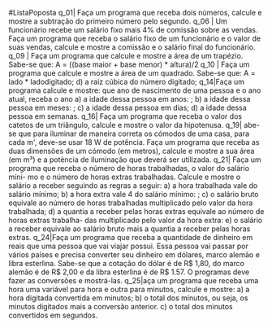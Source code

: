 #ListaPoposta
q_01|  Faça um programa que receba dois números, calcule e mostre a subtração do primeiro número pelo segundo.
q_06 | Um funcionário recebe um salário fixo mais 4% de comissão sobre as vendas. Faça um programa que receba o salário fixo de um funcionário e o valor de suas vendas, calcule e mostre a comissão e o salário final do funcionário.
q_09 | Faça um programa que calcule e mostre a área de um trapézio. Sabe-se que: A = ((base maior + base menor) * altura)/2
q_10 | Faça um programa que calcule e mostre a área de um quadrado. Sabe-se que: A = lado * ladodigitado; d) a raiz cúbica do número digitado;
q_14|Faça um programa calcule e mostre: que ano de nascimento de uma pessoa e o ano atual, receba o ano a) a idade dessa pessoa em anos: ; b) a idade dessa pessoa em meses: ; c) a idade dessa pessoa em dias; d) a idade dessa pessoa em semanas.
q_16| Faça um programa que receba o valor dos catetos de um triângulo, calcule e mostre o valor da hipotenusa.
q_19| abe-se que para iluminar de maneira correta os cómodos de uma casa, para cada m', deve-se usar 18 W de potência. Faça um programa que receba as duas dimensões de um cómodo (em metros), calcule e mostre a sua área (em m³) e a potència de iluminação que deverá ser utilizada.
q_21| Faça um programa que receba o número de horas trabalhadas, o valor do salário míni- mo e o número de horas extras trabalhadas. Calcule e mostre o salário a receber seguindo as regras a seguir: a) a hora trabalhada vale do salário mínimo; b) a hora extra vale 4 do salário mínimo: ; c) o salário bruto equivale ao número de horas trabalhadas multiplicado pelo valor da hora trabalhada; d) a quantia a receber pelas horas extras equivale ao número de horas extras trabalha- das multiplicado pelo valor da hora extra: e) o salário a receber equivale ao salário bruto mais a quantia a receber pelas horas extras. 
q_24|Faça um programa que receba a quantidade de dinheiro em reais que uma pessoa que vai viajar possui. Essa pessoa vai passar por vários países e precisa converter seu dinheiro em dólares, marco alemão e libra esterlina. Sabe-se que a cotação do dólar é de R$ 1,80, do marco alemão é de R$ 2,00 e da libra esterlina é de R$ 1.57. O programas deve fazer as conversões e mostrá-las.
q_25|aça um programa que receba uma hora uma variável para hora e outra para minutos, calcule e mostre: a) a hora digitada convertida em minutos; b) o total dos minutos, ou seja, os minutos digitados mais a conversão anterior. c) o total dos minutos convertidos em segundos.